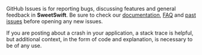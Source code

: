 GitHub Issues is for reporting bugs, discussing features and general feedback in **SweetSwift**. Be sure to check our [documentation](http://cocoadocs.org/docsets/SweetSwift), [FAQ](https://github.com/UseSweet/SweetSwift/blob/master/README.md#faq) and [past issues](https://github.com/UseSweet/SweetSwift/issues?state=closed) before opening any new issues.

If you are posting about a crash in your application, a stack trace is helpful, but additional context, in the form of code and explanation, is necessary to be of any use.


